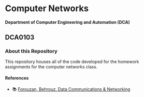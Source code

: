 
# Computer Networks 
#### Department of Computer Engineering and Automation (DCA)
## DCA0103
### About this Repository

This repository houses all of the code developed for the homework assignments for the computer networks class. 

#### References

- :books: [Forouzan, Behrouz. Data Communications & Networking](https://www.amazon.com/Data-Communications-Networking-Protocol-Suite-dp-0078022096/dp/0078022096/ref=dp_ob_image_bk)
